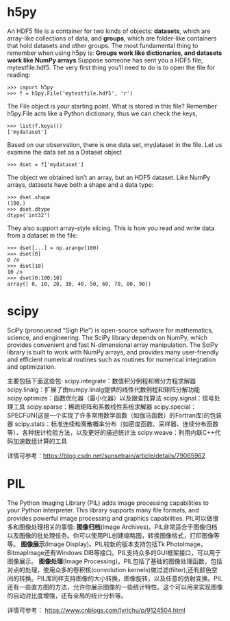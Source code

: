 # h5py
An HDF5 file is a container for two kinds of objects: **datasets**, which are array-like collections of data, and **groups**, which are folder-like containers that hold datasets and other groups. The most fundamental thing to remember when using h5py is:
                    **Groups work like dictionaries, and datasets work like NumPy arrays**
Suppose someone has sent you a HDF5 file, mytestfile.hdf5. 
The very first thing you’ll need to do is to open the file for reading:
```
>>> import h5py
>>> f = h5py.File('mytestfile.hdf5', 'r')
```
The File object is your starting point. What is stored in this file? Remember h5py.File acts like a Python dictionary, thus we can check the keys,
```
>>> list(f.keys())
['mydataset']
```
Based on our observation, there is one data set, mydataset in the file. Let us examine the data set as a Dataset object
```
>>> dset = f['mydataset']
```
The object we obtained isn’t an array, but an HDF5 dataset. Like NumPy arrays, datasets have both a shape and a data type:
```
>>> dset.shape
(100,)
>>> dset.dtype
dtype('int32')
```
They also support array-style slicing. This is how you read and write data from a dataset in the file:
```
>>> dset[...] = np.arange(100)
>>> dset[0]
0 /n
>>> dset[10]
10 /n
>>> dset[0:100:10]
array([ 0, 10, 20, 30, 40, 50, 60, 70, 80, 90])
```

# scipy
SciPy (pronounced “Sigh Pie”) is open-source software for mathematics, science, and engineering. The SciPy library depends on NumPy, which provides convenient and fast N-dimensional array manipulation. The SciPy library is built to work with NumPy arrays, and provides many user-friendly and efficient numerical routines such as routines for numerical integration and optimization. 

主要包括下面这些包:
scipy.integrate：数值积分例程和微分方程求解器
scipy.linalg：扩展了由numpy.linalg提供的线性代数例程和矩阵分解功能
scipy.optimize：函数优化器（最小化器）以及跟查找算法
scipy.signal：信号处理工具
scipy.sparse：稀疏矩阵和系数线性系统求解器
scipy.special：SPECFUN(这是一个实现了许多常用数学函数（如伽马函数）的Fortran库)的包装器
scipy.stats：标准连续和离散概率分布（如密度函数、采样器、连续分布函数等）、各种统计检验方法，以及更好的描述统计法
scipy.weave：利用内联C++代码加速数组计算的工具

详情可参考：https://blog.csdn.net/sunsetrain/article/details/79065962

# PIL
The Python Imaging Library (PIL) adds image processing capabilities to your Python interpreter. This library supports many file formats, and provides powerful image processing and graphics capabilities.
PIL可以做很多和图像处理相关的事情:
**图像归档**(Image Archives)。PIL非常适合于图像归档以及图像的批处理任务。你可以使用PIL创建缩略图，转换图像格式，打印图像等等。
**图像展示**(Image Display)。PIL较新的版本支持包括Tk PhotoImage，BitmapImage还有Windows DIB等接口。PIL支持众多的GUI框架接口，可以用于图像展示。
**图像处理**(Image Processing)。PIL包括了基础的图像处理函数，包括对点的处理，使用众多的卷积核(convolution kernels)做过滤(filter),还有颜色空间的转换。PIL库同样支持图像的大小转换，图像旋转，以及任意的仿射变换。PIL还有一些直方图的方法，允许你展示图像的一些统计特性。这个可以用来实现图像的自动对比度增强，还有全局的统计分析等。

详情可参考： https://www.cnblogs.com/lyrichu/p/9124504.html


